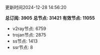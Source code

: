 更新时间2024-12-28 14:56:20

**总订阅: 3905**
**总节点: 31421**
**有效节点: 11055**
- v2ray节点: 6759
- trojan节点: 2875
- ss节点: 1413
- ssr节点: 8
